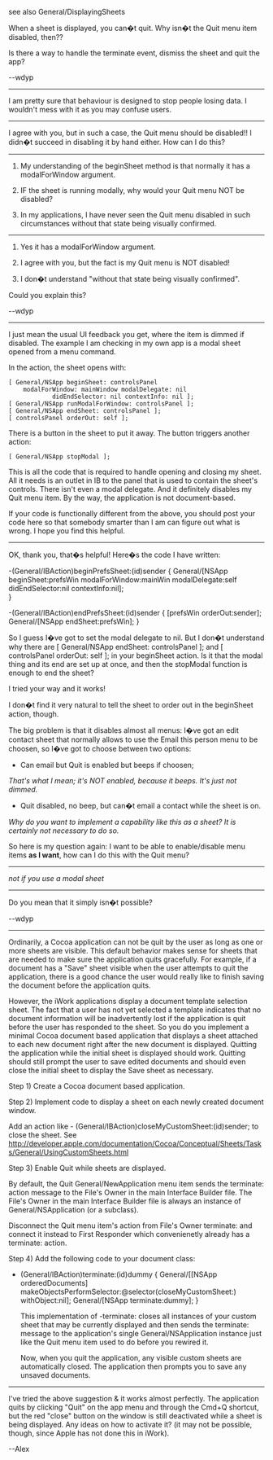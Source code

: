see also General/DisplayingSheets

When a sheet is displayed, you can�t quit. Why isn�t the Quit menu item disabled, then??

Is there a way to handle the terminate event, dismiss the sheet and quit the app?

--wdyp

----

I am pretty sure that behaviour is designed to stop people losing data. I wouldn't mess with it as you may confuse users.

----

I agree with you, but in such a case, the Quit menu should be disabled!! I didn�t succeed in disabling it by hand either. How can I do this?

----

1) My understanding of the beginSheet method is that normally it has a modalForWindow argument.

2) IF the sheet is running modally, why would your Quit menu NOT be disabled?

3) In my applications, I have never seen the Quit menu disabled in such circumstances without that state being visually confirmed.

----

1) Yes it has a modalForWindow argument.

2) I agree with you, but the fact is my Quit menu is NOT disabled!

3) I don�t understand "without that state being visually confirmed".

Could you explain this?

--wdyp

----

I just mean the usual UI feedback you get, where the item is dimmed if disabled.
The example I am checking in my own app is a modal sheet opened from a menu command.

In the action, the sheet opens with:

    
	[ General/NSApp beginSheet: controlsPanel 
		modalForWindow: mainWindow modalDelegate: nil
                didEndSelector: nil contextInfo: nil ];
	[ General/NSApp runModalForWindow: controlsPanel ];
	[ General/NSApp endSheet: controlsPanel ];
	[ controlsPanel orderOut: self ];


There is a button in the sheet to put it away. The button triggers another action:

    
	[ General/NSApp stopModal ];


This is all the code that is required to handle opening and closing my sheet. All it needs is an outlet in IB to the panel that is used to
contain the sheet's controls. There isn't even a modal delegate. And it definitely disables my Quit menu item.
By the way, the application is not document-based.

If your code is functionally different from the above, you should post your code here so that
somebody smarter than I am can figure out what is wrong.  I hope you find this helpful.

----

OK, thank you, that�s helpful! Here�s the code I have written:

    
-(General/IBAction)beginPrefsSheet:(id)sender {
    General/[NSApp beginSheet:prefsWin 
       modalForWindow:mainWin 
	modalDelegate:self 
       didEndSelector:nil
	  contextInfo:nil];   
}

-(General/IBAction)endPrefsSheet:(id)sender {
    [prefsWin orderOut:sender];
    General/[NSApp endSheet:prefsWin];
}


So I guess I�ve got to set the modal delegate to nil. But I don�t understand why there are [ General/NSApp endSheet: controlsPanel ]; and [ controlsPanel orderOut: self ]; in your beginSheet action. Is it that the modal thing and its end are set up at once, and then the stopModal function is enough to end the sheet?

I tried your way and it works!

I don�t find it very natural to tell the sheet to order out in the beginSheet action, though.

The big problem is that it disables almost all menus: I�ve got an edit contact sheet that normally allows to use the Email this person menu to be choosen, so I�ve got to choose between two options:



* Can email but Quit is enabled but beeps if choosen;     

*That's what I mean; it's NOT enabled, because it beeps. It's just not dimmed.*

* Quit disabled, no beep, but can�t email a contact while the sheet is on.

*Why do you want to implement a capability like this as a sheet? It is certainly not necessary to do so.*



So here is my question again: I want to be able to enable/disable menu items **as I want**, how can I do this with the Quit menu?

----

*not if you use a modal sheet*

----

Do you mean that it simply isn�t possible?

--wdyp

----

Ordinarily, a Cocoa application can not be quit by the user as long as one or more sheets are visible.  This default behavior makes sense for sheets that are needed to make sure the application quits gracefully.  For example, if a document has a "Save" sheet visible when the user attempts to quit the application, there is a good chance the user would really like to finish saving the document before the application quits.

However, the iWork applications display a document template selection sheet.  The fact that a user has not yet selected a template indicates that no document information will be inadvertently lost if the application is quit before the user has responded to the sheet.  So you do you implement a minimal Cocoa document based application that displays a sheet attached to each new document right after the new document is displayed.  Quitting the application while the initial sheet is displayed should work.  Quitting should still prompt the user to save edited documents and should even close the initial sheet to display the Save sheet as necessary.


Step 1) Create a Cocoa document based application.


Step 2) Implement code to display a sheet on each newly created document window.

   Add an action like - (General/IBAction)closeMyCustomSheet:(id)sender; to close the sheet.
   See http://developer.apple.com/documentation/Cocoa/Conceptual/Sheets/Tasks/General/UsingCustomSheets.html


Step 3) Enable Quit while sheets are displayed.

   By default, the Quit General/NewApplication menu item sends the terminate: action message to the File's Owner in the main Interface Builder file.  The File's Owner in the main Interface Builder file is always an instance of General/NSApplication (or a subclass).

   Disconnect the Quit menu item's action from File's Owner terminate: and connect it instead to First Responder which convenienetly already has a terminate: action.


Step 4) Add the following code to your document class:

    
- (General/IBAction)terminate:(id)dummy
{
   General/[[NSApp orderedDocuments] makeObjectsPerformSelector:@selector(closeMyCustomSheet:) withObject:nil];
   General/[NSApp terminate:dummy];
}


   This implementation of -terminate: closes all instances of your custom sheet that may be currently displayed and then sends the terminate: message to the application's single General/NSApplication instance just like the Quit menu item used to do before you rewired it.

   Now, when you quit the application, any visible custom sheets are automatically closed.  The application then prompts you to save any unsaved documents.

----

I've tried the above suggestion & it works almost perfectly. The application quits by clicking "Quit" on the app menu and through the Cmd+Q shortcut, but the red "close" button on the window is still deactivated while a sheet is being displayed. Any ideas on how to activate it? (it may not be possible, though, since Apple has not done this in iWork). 

--Alex